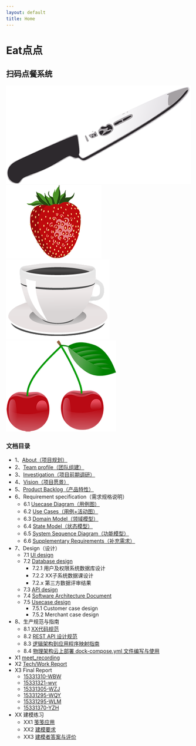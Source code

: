 ```yaml
---
layout: default
title: Home
---
```


<div class="main-wrapper">
  <div class="main-content">
    <h1>
      Eat点点
    </h1>
    <h2>
      扫码点餐系统
    </h2>
    <div class="main-content-images">
      <div>
        <img src="https://raw.githubusercontent.com/ChickenDinner8/ChickenDinner8.github.io/master/public/img/lun/kitchen-29322.png" />
      </div>
      <div>
        <img src="https://raw.githubusercontent.com/ChickenDinner8/ChickenDinner8.github.io/master/public/img/lun/eat-1299323.png" />
      </div>
      <div>
        <img src="https://raw.githubusercontent.com/ChickenDinner8/ChickenDinner8.github.io/master/public/img/lun/coffee-3064397.png" />
      </div>
      <div>
        <img src="https://raw.githubusercontent.com/ChickenDinner8/ChickenDinner8.github.io/master/public/img/lun/cherry-105141.png" />
      </div>
    </div>
  </div>
</div>

<div markdown="1">

### 文档目录

+ 1、[About（项目规划）](https://chickendinner8.github.io/2018/04/15/plan.html)
+ 2、[Team profile（团队组建）](https://chickendinner8.github.io/2018/04/11/team_profile.html)
+ 3、[Investigation（项目前期调研）](https://chickendinner8.github.io/2018/04/11/investigation.html)
+ 4、[Vision（项目愿景）](https://chickendinner8.github.io/2018/04/11/vision.html)
+ 5、[Product Backlog（产品特性）](https://chickendinner8.github.io/2018/04/11/backlog.html)
+ 6、Requirement specification（需求规格说明）
    - 6.1 [Usecase Diagram（用例图）](https://chickendinner8.github.io/2018/05/09/6.1用例图.html)
    - 6.2 [Use Cases（用例+活动图）](https://chickendinner8.github.io/2018/05/09/6.2用例文本.html)
    - 6.3 [Domain Model（领域模型）](https://chickendinner8.github.io/2018/05/13/6.3领域模型.html)
    - 6.4 [State Model（状态模型）](https://chickendinner8.github.io/2018/05/13/6.4状态模型.html)
    - 6.5 [System Sequence Diagram（功能模型）](https://chickendinner8.github.io/2018/05/13/6.5系统顺序图.html)
    - 6.6 [Supplementary Requirements（补充需求）](https://chickendinner8.github.io/2018/06/03/6.6补充性规格说明.html)
+ 7、Design（设计）
    - 7.1 [UI design](https://chickendinner8.github.io/2018/05/13/7.1UI-design.html)
    - 7.2 [Database design](https://chickendinner8.github.io/2018/05/13/7.2Database-design.html)
        - 7.2.1 用户及权限系统数据库设计
        - 7.2.2 XX子系统数据课设计
        - 7.2.x 第三方数据评审结果
    - 7.3 [API design](https://chickendinner8.github.io/2018/05/13/7.3API-design.html)
    - 7.4 [Software Architecture Document](https://chickendinner8.github.io/2018/06/03/7.4-SAD.html)    
    - 7.5 [Usecase design](https://chickendinner8.github.io/2018/06/29/7.5Use-Case-Design.html)  
        - 7.5.1 Customer case design
        - 7.5.2 Merchant case design
+ 8、生产规范与指南
    - 8.1 [XX代码规范](https://chickendinner8.github.io/2018/06/30/8.1.html)
    - 8.2 [REST API 设计规范](https://chickendinner8.github.io/2018/06/30/8.2.html)
    - 8.3 [逻辑架构到应用程序映射指南](https://chickendinner8.github.io/2018/06/30/8.3.html)
    - 8.4 [物理架构云上部署 dock-compose.yml 文件编写与使用](https://chickendinner8.github.io/2018/06/30/8.4.html)
+ X1 [meet_recording](https://chickendinner8.github.io/2018/04/11/meeting.html)
+ X2 [Tech/Work Report](https://chickendinner8.github.io/2018/04/11/work_report.html)
+ X3 Final Report
    - [15331310-WBW](https://bowenwu1.github.io/2018/06/30/2018-06-30-FinalReport/)
    - [15331321-wyr](https://chickendinner8.github.io/2018/06/30/Rayman.html)
    - [15331305-WZJ](https://blog.csdn.net/Llunnn/article/details/80870749)
    - [15331295-WQY](https://blog.csdn.net/pomelo_W/article/details/80870754)
    - [15331295-WLM](https://wulinman.github.io/2018/06/30/final-report/)
    - [15331370-YZH](https://cocaice.github.io/2018/06/30/2018-6-30-%E7%B3%BB%E7%BB%9F%E5%88%86%E6%9E%90%E4%B8%8E%E8%AE%BE%E8%AE%A1FinalReport/)
+ XX 建模练习
    - XX1 [笺笺应用](https://chickendinner8.github.io/2018/05/11/笺笺建模练习.html)
    - XX2 [建模要求](https://chickendinner8.github.io/2018/05/13/XX2.html)
    - XX3 [建模者答案与评价](https://chickendinner8.github.io/2018/05/13/XX3Answer.html)

</div>
